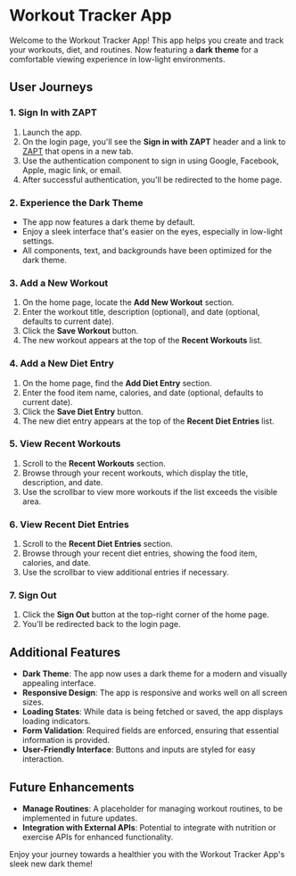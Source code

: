 # Workout Tracker App

Welcome to the Workout Tracker App! This app helps you create and track your workouts, diet, and routines. Now featuring a **dark theme** for a comfortable viewing experience in low-light environments.

## User Journeys

### 1. Sign In with ZAPT

1. Launch the app.
2. On the login page, you'll see the **Sign in with ZAPT** header and a link to [ZAPT](https://www.zapt.ai) that opens in a new tab.
3. Use the authentication component to sign in using Google, Facebook, Apple, magic link, or email.
4. After successful authentication, you'll be redirected to the home page.

### 2. Experience the Dark Theme

- The app now features a dark theme by default.
- Enjoy a sleek interface that's easier on the eyes, especially in low-light settings.
- All components, text, and backgrounds have been optimized for the dark theme.

### 3. Add a New Workout

1. On the home page, locate the **Add New Workout** section.
2. Enter the workout title, description (optional), and date (optional, defaults to current date).
3. Click the **Save Workout** button.
4. The new workout appears at the top of the **Recent Workouts** list.

### 4. Add a New Diet Entry

1. On the home page, find the **Add Diet Entry** section.
2. Enter the food item name, calories, and date (optional, defaults to current date).
3. Click the **Save Diet Entry** button.
4. The new diet entry appears at the top of the **Recent Diet Entries** list.

### 5. View Recent Workouts

1. Scroll to the **Recent Workouts** section.
2. Browse through your recent workouts, which display the title, description, and date.
3. Use the scrollbar to view more workouts if the list exceeds the visible area.

### 6. View Recent Diet Entries

1. Scroll to the **Recent Diet Entries** section.
2. Browse through your recent diet entries, showing the food item, calories, and date.
3. Use the scrollbar to view additional entries if necessary.

### 7. Sign Out

1. Click the **Sign Out** button at the top-right corner of the home page.
2. You'll be redirected back to the login page.

## Additional Features

- **Dark Theme**: The app now uses a dark theme for a modern and visually appealing interface.
- **Responsive Design**: The app is responsive and works well on all screen sizes.
- **Loading States**: While data is being fetched or saved, the app displays loading indicators.
- **Form Validation**: Required fields are enforced, ensuring that essential information is provided.
- **User-Friendly Interface**: Buttons and inputs are styled for easy interaction.

## Future Enhancements

- **Manage Routines**: A placeholder for managing workout routines, to be implemented in future updates.
- **Integration with External APIs**: Potential to integrate with nutrition or exercise APIs for enhanced functionality.

Enjoy your journey towards a healthier you with the Workout Tracker App's sleek new dark theme!